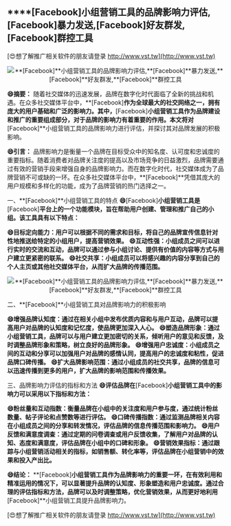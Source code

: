 ## ****[Facebook]**小组营销工具的品牌影响力评估,**[Facebook]**暴力发送,**[Facebook]**好友群发,**[Facebook]**群控工具**

[😍想了解推广相关软件的朋友请登录 http://www.vst.tw](http://www.vst.tw)

 <center><img src="https://vst.tw/MP4/tuiguang/png/5.png" alt="**[Facebook]**小组营销工具的品牌影响力评估,**[Facebook]**暴力发送,**[Facebook]**好友群发,**[Facebook]**群控工具"></center>

**😄摘要：**
随着社交媒体的迅速发展，品牌在数字化时代面临了全新的挑战和机遇。在众多社交媒体平台中，**[Facebook]**作为全球最大的社交网络之一，拥有庞大的用户基础和广泛的影响力。其中，**[Facebook]**小组营销工具作为品牌建设和推广的重要组成部分，对于品牌的影响力有着重要的作用。本文将对**[Facebook]**小组营销工具的品牌影响力进行评估，并探讨其对品牌发展的积极影响。

**😄引言：**
品牌影响力是衡量一个品牌在目标受众中的知名度、认可度和忠诚度的重要指标。随着消费者对品牌关注度的提高以及市场竞争的日益激烈，品牌需要通过有效的营销手段来增强自身的品牌影响力。而在数字化时代，社交媒体成为了品牌营销不可或缺的一环。在众多社交媒体平台中，**[Facebook]**凭借其庞大的用户规模和多样化的功能，成为了品牌营销的热门选择之一。

一、**[Facebook]**小组营销工具的特点
**😄**[Facebook]**小组营销工具是**[Facebook]**平台上的一个功能模块，旨在帮助用户创建、管理和推广自己的小组。该工具具有以下特点：**

**😄目标定向能力：用户可以根据不同的需求和目标，将自己的品牌宣传信息针对性地推送给特定的小组用户，提高营销效果。**
**😄互动性强：小组成员之间可以进行实时的交流和互动，品牌可以通过参与小组讨论、提供有价值的内容等方式与用户建立更紧密的联系。**
**😄社交共享：小组成员可以将感兴趣的内容分享到自己的个人主页或其他社交媒体平台，从而扩大品牌的传播范围。**

 <center><img src="https://vst.tw/MP4/tuiguang/png/8.png" alt="**[Facebook]**小组营销工具的品牌影响力评估,**[Facebook]**暴力发送,**[Facebook]**好友群发,**[Facebook]**群控工具"></center>

二、**[Facebook]**小组营销工具对品牌影响力的积极影响

**😄增强品牌认知度：通过在相关小组中发布优质内容和与用户互动，品牌可以提高用户对品牌的认知度和记忆度，使品牌更加深入人心。**
**😄塑造品牌形象：通过小组营销工具，品牌可以与用户建立更加密切的关系，倾听用户的意见和反馈，及时调整品牌形象和策略，树立良好的品牌形象。**
**😄增强用户忠诚度：小组成员之间的互动和分享可以加强用户对品牌的感情认同，提高用户的忠诚度和粘性，促进品牌口碑传播。**
**😄扩大品牌影响范围：通过小组成员的社交共享，品牌的信息可以迅速传播到更多的用户，扩大品牌的影响范围和传播效果。**

三、品牌影响力评估的指标和方法
**😄评估品牌在**[Facebook]**小组营销工具中的影响力可以采用以下指标和方法：**

**😄粉丝量和互动指数：衡量品牌在小组中的关注度和用户参与度，通过统计粉丝数量、帖子评论和点赞数等进行评估。**
**😄口碑传播指数：通过监测品牌相关内容在小组成员之间的分享和转发情况，评估品牌的信息传播范围和影响力。**
**😄用户反馈和满意度调查：通过定期的问卷调查或用户反馈收集，了解用户对品牌的认知、态度和满意度，评估品牌在小组中的口碑和形象。**
**😄营销效果指标：通过跟踪与小组营销活动相关的指标，如销售额、转化率等，评估品牌在小组营销中的效果和投入产出比。**

**😄结论：**
**[Facebook]**小组营销工具作为品牌影响力的重要一环，在有效利用和精准运用的情况下，可以显著提升品牌的认知度、形象塑造和用户忠诚度。通过合理的评估指标和方法，品牌可以及时调整策略，优化营销效果，从而更好地利用**[Facebook]**小组营销工具提升品牌影响力。

[😍想了解推广相关软件的朋友请登录 http://www.vst.tw](http://www.vst.tw)



